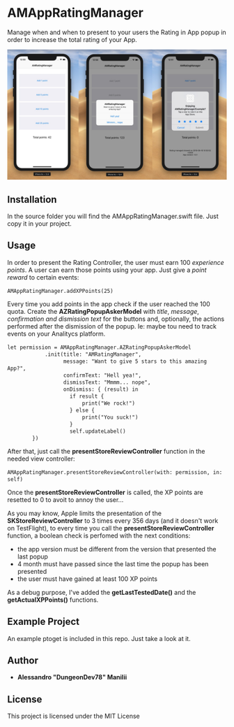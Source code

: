 # AMAppRatingManager

Manage when and when to present to your users the Rating in App popup in order to increase the total rating of your App.

![Image description](https://github.com/DungeonDev78/AMAppRatingManager/blob/master/example001.jpg?raw=true)


## Installation

In the source folder you will find the AMAppRatingManager.swift file. Just copy it in your project.

## Usage
In order to present the Rating Controller, the user must earn 100 *experience points*. A user can earn those points using your app. Just give a *point reward* to certain events:
```
AMAppRatingManager.addXPPoints(25)
```

Every time you add points in the app check if the user reached the 100 quota.
Create the **AZRatingPopupAskerModel** with *title*, *message*, *confirmation and dismission text* for the buttons and, optionally, the actions performed after the dismission of the popup. Ie: maybe tou need to track events on your Analitycs platform.
```
let permission = AMAppRatingManager.AZRatingPopupAskerModel
            .init(title: "AMRatingManager",
                  message: "Want to give 5 stars to this amazing App?",
                  confirmText: "Hell yea!",
                  dismissText: "Mmmm... nope",
                  onDismiss: { (result) in
                    if result {
                        print("We rock!")
                    } else {
                        print("You suck!")
                    }
                    self.updateLabel()
        })
```

After that, just call the **presentStoreReviewController** function in the needed view controller:
```
AMAppRatingManager.presentStoreReviewController(with: permission, in: self)
```

Once the **presentStoreReviewController** is called, the XP points are resetted to 0 to avoit to annoy the user...

As you may know, Apple limits the presentation of the **SKStoreReviewController** to 3 times every 356 days (and it doesn't work on TestFlight), to every time you call  the **presentStoreReviewController** function, a boolean check is perfomed with the next conditions:
* the app version must be different from the version that presented the last popup
* 4 month must have passed since the last time the popup has been presented
* the user must have gained at least 100 XP points

As a debug purpose, I've added the **getLastTestedDate()** and the **getActualXPPoints()** functions.


## Example Project
An example ptoget is included in this repo. Just take a look at it.

## Author

* **Alessandro "DungeonDev78" Manilii**

## License

This project is licensed under the MIT License
